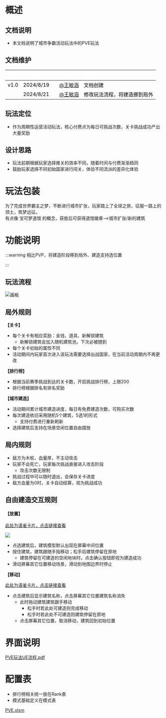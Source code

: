 # 概述
## 文档说明
+ 本文档说明了城市争霸活动玩法中的PVE玩法

## 文档维护
| <font style="color:white;">版本</font> | <font style="color:white;">时间</font> | | <font style="color:white;">负责人</font> | <font style="color:white;">修改内容</font> |
| :---: | :---: | --- | :---: | :--- |
| <font style="color:black;">v1.0</font> | <font style="color:black;">2024/8/19</font> | | [@王敏涵](undefined/cookie-ylrqq) | <font style="color:black;">文档创建</font> |
| <font style="color:black;"></font> | <font style="color:black;">2024/8/21</font> | | [@王敏涵](undefined/cookie-ylrqq) | <font style="color:black;">修改玩法流程，将建造挪到局外</font> |


## 玩法定位
+ 作为周期性运营活动玩法，核心付费点为每日可挑战次数，关卡挑战成功产出大量奖励

## 设计思路
+ 玩法前期根据玩家选择推关的效率不同，随着时间与付费渐渐趋同
+ 鼓励玩家选择不同初始国家进行闯关，体验不同流派的差异化体验

# 玩法包装
为了完成世界霸主之梦，不断进行城市扩张，玩家踏上了全球之旅，征服一路上的领土，筑梦远征。  
有点像 宝可梦道馆 的概念，获胜后可获得道馆徽章——>城市扩张/新的建筑

# 功能说明
:::warning
相比PVP，将建造阶段移到局外、建造支持选位置

:::

## 玩法流程
![画板](https://cdn.nlark.com/yuque/0/2024/jpeg/26927517/1724223786357-4f1f7e38-0476-4401-8bcf-19f73d08f222.jpeg)

## 局外规则
**【关卡】**

+ 每个关卡有相应奖励：金钱、道具、新解锁建筑
    - 新解锁建筑会加入随机建筑池，下次必被随到
+ 每个关卡初始的属性不同
+ 活动期间内玩家首次进入该玩法需要选择出战国家，在当前活动周期内不再更改

**【排行榜】**

+ 根据当前赛季挑战到达的关卡数，开启挑战排行榜，上限200
+ 排行榜根据排名有排名奖励

**【城市建造】**

+ 活动期间累计城市建造进度，每日有免费建造次数，可购买次数
+ 每次建造依旧采用随机5个建筑，5选1的形式
    - 支持付费进行重新刷新
+ 选择建筑后支持在场景空闲位置自由摆放

## 局内规则
+ 敌方为木桩，血量厚，不主动攻击
+ 玩家不会死亡，玩家每次挑战直接进入攻击阶段
    - 攻击次数无限制
+ 挑战过程中可以随时退出，会保存关卡进度
+ 敌方血量为0时，关卡自动结算，视为挑战成功

## 自由建造交互规则
#### 【放置】
[此处为语雀卡片，点击链接查看](https://www.yuque.com/zdlwma/kxyozs/caub10v9gaxkb7yo#Tu0dD)

![](https://cdn.nlark.com/yuque/0/2024/png/26927517/1724234951358-b0d48ebd-c36f-49e2-8f63-11d90ee6b3ab.png)

+ 点选建筑后，建筑模型默认出现在屏幕中间位置
+ 按住建筑，建筑跟随手指移动；松手后建筑停留在原地
    - 建筑停留在可建造的空闲地块时，点击确认按钮即视为建造成功
+ 滑动屏幕其它位置移动场景，滑动到地图边界时停止

**【移动】**

[此处为语雀卡片，点击链接查看](https://www.yuque.com/zdlwma/kxyozs/caub10v9gaxkb7yo#hZO0U)

+ 点击建筑后显示建筑名称，点击屏幕其它位置建筑名称消失
    - 此时拖动建筑建筑跟手移动
        * 松手时若此处可建造则完成移动
        * 松手时若此处不可建造则建筑停留在原地
    - 点击屏幕其它位置，取消移动，建筑回到初始位置

# 界面说明
[PVE玩法UE流程.pdf](https://snh48group.yuque.com/attachments/yuque/0/2024/pdf/26927517/1724224066723-1d589ba4-a615-4184-bdd2-588f466faa8c.pdf)

# 配置表
+ 排行榜相关统一放在Rank表
+ 模式基础定义在模式表

[PVE.xlsm](https://snh48group.yuque.com/attachments/yuque/0/2024/xlsm/26927517/1724226743641-3ab6e066-6f53-422b-b6a4-0bfe3a3048b2.xlsm)





